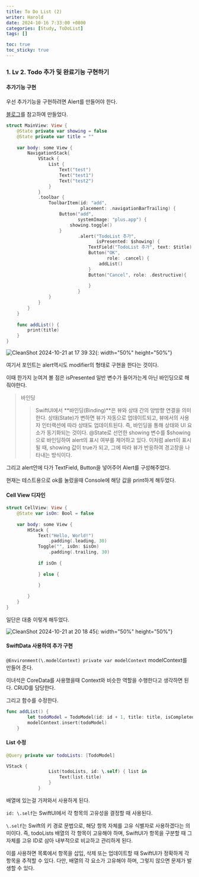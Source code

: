 ```yaml
---
title: To Do List (2)
writer: Harold
date: 2024-10-16 7:33:00 +0800
categories: [Study, ToDoList]
tags: []

toc: true
toc_sticky: true
---
```


### 1. Lv 2. Todo 추가 및 완료기능 구현하기

#### 추가기능 구현

우선 추가기능을 구현하려면 Alert를 만들어야 한다.

[블로그](https://www.hohyeonmoon.com/blog/swiftui-tutorial-alert)를 참고하여 만들었다.

```swift
struct MainView: View {
    @State private var showing = false
    @State private var title = ""
    
    var body: some View {
        NavigationStack{
            VStack {
                List {
                    Text("test")
                    Text("test1")
                    Text("test2")
                }
            }
            .toolbar {
                ToolbarItem(id: "add",
                            placement: .navigationBarTrailing) {
                    Button("add",
                           systemImage: "plus.app") {
                        showing.toggle()
                    }
                           .alert("TodoList 추가",
                                  isPresented: $showing) {
                               TextField("TodoList 추가", text: $title)
                               Button("OK",
                                      role: .cancel) {
                                   addList()
                               }
                               Button("Cancel", role: .destructive){
                                   
                               }
                           }
                }
            }
        }
    }
    
    func addList() {
        print(title)
    }    
}
```

![CleanShot 2024-10-21 at 17 39 32](https://github.com/user-attachments/assets/e7a7df66-a70a-4b21-b60d-b112b2c2c937){: width="50%" height="50%"} 

여기서 포인트는 alert역시도 modifier의 형태로 구현을 한다는 것이다.

이때 한가지 눈여겨 볼 점은 isPresented 일반 변수가 들어가는게 아닌 바인딩으로 해줘야한다.

> 바인딩
>> SwiftUI에서 **바인딩(Binding)**은 뷰와 상태 간의 양방향 연결을 의미한다. 상태(State)가 변하면 뷰가 자동으로 업데이트되고, 뷰에서의 사용자 인터랙션에 따라 상태도 업데이트된다. 즉, 바인딩을 통해 상태와 UI 요소가 동기화되는 것이다.
>> @State로 선언한 showing 변수를 $showing으로 바인딩하여 alert의 표시 여부를 제어하고 있다. 이처럼 alert이 표시될 때, showing 값이 true가 되고, 그에 따라 뷰가 반응하여 경고창을 나타내는 방식이다.

그리고 alert안에 다가 TextField, Button을 넣어주어 Alert를 구성해주었다.

현재는 테스트용으로 ok를 눌렀을때 Console에 해당 값을 print하게 해두었다.

#### Cell View 디자인

```swift
struct CellView: View {
    @State var isOn: Bool = false
    
    var body: some View {
        HStack {
            Text("Hello, World!")
                .padding(.leading, 30)
            Toggle("", isOn: $isOn)
                .padding(.trailing, 30)
            
            if isOn {
                
            } else {
                
            }
            
        }
    }
}
```

일단은 대충 이렇게 해두었다.

![CleanShot 2024-10-21 at 20 18 45](https://github.com/user-attachments/assets/78a7d437-ccc8-4382-a6da-9c36dc70a312){: width="50%" height="50%"} 

#### SwiftData 사용하여 추가 구현

`@Environment(\.modelContext) private var modelContext` modelContext를 만들어 준다.


이녀석은 CoreData를 사용했을때 Context와 비슷한 역할을 수행한다고 생각하면 된다. CRUD를 담당한다.

그리고 함수를 수정한다.

```swift
func addList() {
        let todoModel = TodoModel(id: id + 1, title: title, isCompleted: false)
        modelContext.insert(todoModel)
    }
```

#### List 수정

```swift
@Query private var todoLists: [TodoModel]

VStack {
                List(todoLists, id: \.self) { list in
                    Text(list.title)
                }
            }
```

배열에 있는걸 가져와서 사용하게 된다.

`id: \.self`는 SwiftUI에서 각 항목의 고유성을 결정할 때 사용된다.

`\.self`는 Swift의 키 경로 문법으로, 해당 항목 자체를 고유 식별자로 사용하겠다는 의미이다. 즉, todoLists 배열의 각 항목이 고유해야 하며, SwiftUI가 항목을 구분할 때 그 자체를 고유 ID로 삼아 내부적으로 비교하고 관리하게 된다.

이를 사용하면 목록에서 항목을 삽입, 삭제 또는 업데이트할 때 SwiftUI가 정확하게 각 항목을 추적할 수 있다. 다만, 배열의 각 요소가 고유해야 하며, 그렇지 않으면 문제가 발생할 수 있다.
